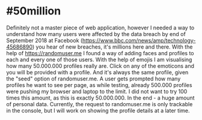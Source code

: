 # #50million
Definitely not a master piece of web application, however I needed a way to understand how many users were affected by the data breach by end of September 2018 at Facebook (https://www.bbc.com/news/amp/technology-45686890) you hear of new breaches, it's millions here and there. 
With the help of https://randomuser.me I found a way of adding faces and profiles to each and every one of those users. With the help of emojis I am visualising how many 50.000.000 profiles really are. Click on any of the emoticons and you will be provided with a profile. And it's always the same profile, given the "seed" option of randomuser.me. 
A user gets prompted how many profiles he want to see per page, as while testing, already 500.000 profiles were pushing my browser and laptop to the limit. I did not want to try 100 times this amount, as this is exactly 50.000.000. In the end - a huge amount of personal data. 
Currently, the request to randomuser.me is only trackable in the console, but I will work on showing the profile details at a later time. 
